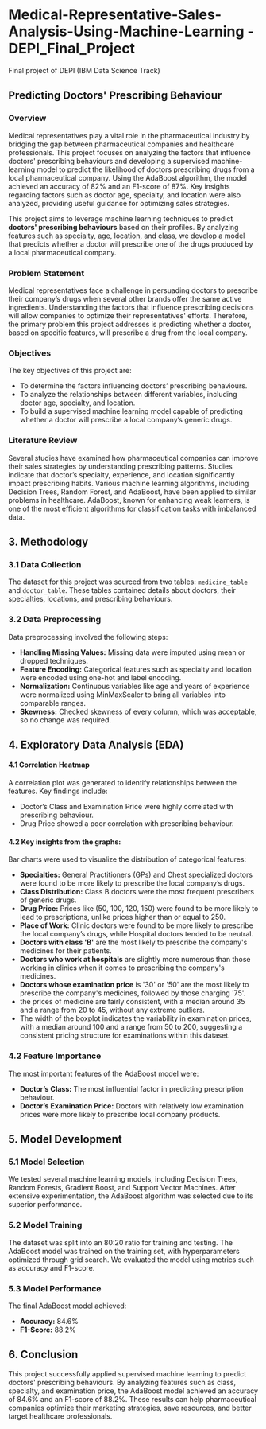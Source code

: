 # Medical-Representative-Sales-Analysis-Using-Machine-Learning - DEPI_Final_Project
Final project of DEPI (IBM Data Science Track)

## Predicting Doctors' Prescribing Behaviour

### Overview
Medical representatives play a vital role in the pharmaceutical industry by bridging the gap between pharmaceutical companies and healthcare professionals. This project focuses on analyzing the factors that influence doctors' prescribing behaviours and developing a supervised machine-learning model to predict the likelihood of doctors prescribing drugs from a local pharmaceutical company. Using the AdaBoost algorithm, the model achieved an accuracy of 82% and an F1-score of 87%. Key insights regarding factors such as doctor age, specialty, and location were also analyzed, providing useful guidance for optimizing sales strategies.

This project aims to leverage machine learning techniques to predict **doctors' prescribing behaviours** based on their profiles. By analyzing features such as specialty, age, location, and class, we develop a model that predicts whether a doctor will prescribe one of the drugs produced by a local pharmaceutical company.

### Problem Statement
Medical representatives face a challenge in persuading doctors to prescribe their company’s drugs when several other brands offer the same active ingredients. Understanding the factors that influence prescribing decisions will allow companies to optimize their representatives' efforts. Therefore, the primary problem this project addresses is predicting whether a doctor, based on specific features, will prescribe a drug from the local company.

### Objectives
The key objectives of this project are:
- To determine the factors influencing doctors’ prescribing behaviours.
- To analyze the relationships between different variables, including doctor age, specialty, and location.
- To build a supervised machine learning model capable of predicting whether a doctor will prescribe a local company’s generic drugs.

### Literature Review
Several studies have examined how pharmaceutical companies can improve their sales strategies by understanding prescribing patterns. Studies indicate that doctor’s specialty, experience, and location significantly impact prescribing habits. Various machine learning algorithms, including Decision Trees, Random Forest, and AdaBoost, have been applied to similar problems in healthcare. AdaBoost, known for enhancing weak learners, is one of the most efficient algorithms for classification tasks with imbalanced data.

## 3. Methodology 

### 3.1 Data Collection
The dataset for this project was sourced from two tables: `medicine_table` and `doctor_table`. These tables contained details about doctors, their specialties, locations, and prescribing behaviours.

### 3.2 Data Preprocessing
Data preprocessing involved the following steps:
- **Handling Missing Values:** Missing data were imputed using mean or dropped techniques.
- **Feature Encoding:** Categorical features such as specialty and location were encoded using one-hot and label encoding.
- **Normalization:** Continuous variables like age and years of experience were normalized using MinMaxScaler to bring all variables into comparable ranges.
- **Skewness:** Checked skewness of every column, which was acceptable, so no change was required.

## 4. Exploratory Data Analysis (EDA)

#### 4.1 Correlation Heatmap
A correlation plot was generated to identify relationships between the features. Key findings include:
- Doctor’s Class and Examination Price were highly correlated with prescribing behaviour.
- Drug Price showed a poor correlation with prescribing behaviour.

#### 4.2 Key insights from the graphs:
Bar charts were used to visualize the distribution of categorical features:
- **Specialties:** General Practitioners (GPs) and Chest specialized doctors were found to be more likely to prescribe the local company’s drugs.
- **Class Distribution:** Class B doctors were the most frequent prescribers of generic drugs.
- **Drug Price:** Prices like (50, 100, 120, 150) were found to be more likely to lead to prescriptions, unlike prices higher than or equal to 250.
- **Place of Work:** Clinic doctors were found to be more likely to prescribe the local company’s drugs, while Hospital doctors tended to be neutral.
- **Doctors with class 'B'** are the most likely to prescribe the company's medicines for their patients.
- **Doctors who work at hospitals** are slightly more numerous than those working in clinics when it comes to prescribing the company's medicines.
- **Doctors whose examination price** is '30' or '50' are the most likely to prescribe the company's medicines, followed by those charging '75'.
- the prices of medicine are fairly consistent, with a median around 35 and a range from 20 to 45, without any extreme outliers.
- The width of the boxplot indicates the variability in examination prices, with a median around 100 and a range from 50 to 200, suggesting a consistent pricing structure for examinations within this dataset.

### 4.2 Feature Importance
The most important features of the AdaBoost model were:
- **Doctor’s Class:** The most influential factor in predicting prescription behaviour.
- **Doctor’s Examination Price:** Doctors with relatively low examination prices were more likely to prescribe local company products.

## 5. Model Development

### 5.1 Model Selection
We tested several machine learning models, including Decision Trees, Random Forests, Gradient Boost, and Support Vector Machines. After extensive experimentation, the AdaBoost algorithm was selected due to its superior performance.

### 5.2 Model Training
The dataset was split into an 80:20 ratio for training and testing. The AdaBoost model was trained on the training set, with hyperparameters optimized through grid search. We evaluated the model using metrics such as accuracy and F1-score.

### 5.3 Model Performance
The final AdaBoost model achieved:
- **Accuracy:** 84.6%
- **F1-Score:** 88.2%

## 6. Conclusion
This project successfully applied supervised machine learning to predict doctors' prescribing behaviours. By analyzing features such as class, specialty, and examination price, the AdaBoost model achieved an accuracy of 84.6% and an F1-score of 88.2%. These results can help pharmaceutical companies optimize their marketing strategies, save resources, and better target healthcare professionals.

